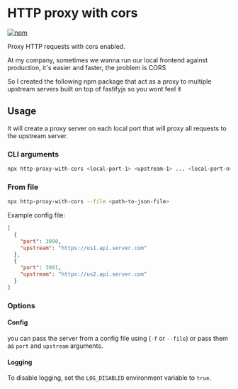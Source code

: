 # HTTP proxy with cors

[![npm](https://img.shields.io/npm/v/http-proxy-with-cors)](https://www.npmjs.com/package/http-proxy-with-cors)

Proxy HTTP requests with cors enabled.

At my company, sometimes we wanna run our local frontend against production, it's easier and faster, the problem is CORS

So I created the following npm package that act as a proxy to multiple upstream servers built on top of fastifyjs so you wont feel it

## Usage
It will create a proxy server on each local port that will proxy all requests to the upstream server.

### CLI arguments
```bash
npx http-proxy-with-cors <local-port-1> <upstream-1> ... <local-port-n> <upstream-n>
```

### From file
```bash
npx http-proxy-with-cors --file <path-to-json-file>
```

Example config file:
```json
[
  {
    "port": 3000,
    "upstream": "https://us1.api.server.com"
  },
  {
    "port": 3001,
    "upstream": "https://us2.api.server.com"
  }
]
```

### Options

#### Config
you can pass the server from a config file using (`-f` or `--file`) or pass them as `port` and `upstream` arguments.

#### Logging
To disable logging, set the `LOG_DISABLED` environment variable to `true`.



